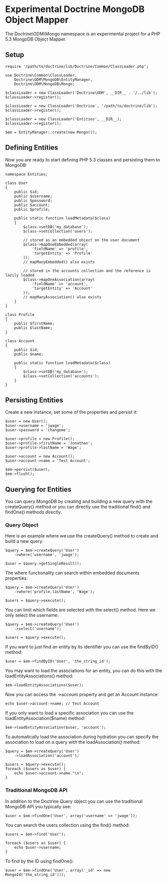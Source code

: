 # Experimental Doctrine MongoDB Object Mapper

The Doctrine\ODM\Mongo namespace is an experimental project for a PHP 5.3 
MongoDB Object Mapper.

## Setup

    require '/path/to/doctrine/lib/Doctrine/Common/ClassLoader.php';

    use Doctrine\Common\ClassLoader,
        Doctrine\ODM\MongoDB\EntityManager,
        Doctrine\ODM\MongoDB\Mongo;

    $classLoader = new ClassLoader('Doctrine\ODM', __DIR__ . '/../lib');
    $classLoader->register();

    $classLoader = new ClassLoader('Doctrine', '/path/to/doctrine/lib');
    $classLoader->register();

    $classLoader = new ClassLoader('Entities', __DIR__);
    $classLoader->register();

    $em = EntityManager::create(new Mongo());

## Defining Entities

Now you are ready to start defining PHP 5.3 classes and persisting them to MongoDB:

    namespace Entities;

    class User
    {
        public $id;
        public $username;
        public $password;
        public $account;
        public $profile;

        public static function loadMetadata($class)
        {
            $class->setDB('my_database');
            $class->setCollection('users');

            // stored as an embedded object on the user document
            $class->mapOneEmbedded(array(
                'fieldName' => 'profile',
                'targetEntity' => 'Profile'
            ));
            // mapManyEmbedded() also exists

            // stored in the accounts collection and the reference is lazily loaded
            $class->mapOneAssociation(array(
                'fieldName' => 'account',
                'targetEntity' => 'Account'
            ));
            // mapManyAssociation() also exists
        }
    }
    
    class Profile
    {
        public $firstName;
        public $lastName;
    }

    class Account
    {
        public $id;
        public $name;

        public static function loadMetadata($class)
        {
            $class->setDB('my_database');
            $class->setCollection('accounts');
        }
    }

## Persisting Entities

Create a new instance, set some of the properties and persist it:

    $user = new User();
    $user->username = 'jwage';
    $user->password = 'changeme';

    $user->profile = new Profile();
    $user->profile->firstName = 'Jonathan';
    $user->profile->lastName = 'Wage';

    $user->account = new Account();
    $user->account->name = 'Test Account';

    $em->persist($user);
    $em->flush();

## Querying for Entities

You can query MongoDB by creating and building a new query with the createQuery()
method or you can directly use the traditional find() and findOne() methods directly.

### Query Object

Here is an example where we use the createQuery() method to create and build a new query:

    $query = $em->createQuery('User')
        ->where('username', 'jwage');

    $user = $query->getSingleResult();

The where functionality can search within embedded documents properties:

    $query = $em->createQuery('User')
        ->where('profile.lastName', 'Wage');

    $users = $query->execute();

You can limit which fields are selected with the select() method. Here we only
select the username:

    $query = $em->createQuery('User')
        ->select('username');
    
    $users = $query->execute();

If you want to just find an entity by its identifier you can use the findByID()
method:

    $user = $em->findByID('User', 'the_string_id');

You may want to load the associations for an entity, you can do this with the 
loadEntityAssociations() method:

    $em->loadEntityAssociations($user);

Now you can access the ->account property and get an Account instance:

    echo $user->account->name; // Test Account

If you only want to load a specific association you can use the loadEntityAssociation($name)
method:

    $em->loadEntityAssociation($user, 'account');

To automatically load the association during hydration you can specify the 
association to load on a query with the loadAssociation() method:

    $query = $em->createQuery('User')
        ->loadAssociation('account');
    
    $users = $query->execute();
    foreach ($users as $user) {
        echo $user->account->name."\n";
    }

### Traditional MongoDB API

In addition to the Doctrine Query object you can use the traditional MongoDB API
you typically see:

    $user = $em->findOne('User', array('username' => 'jwage'));

You can search the users collection using the find() method:

    $users = $em->find('User');
    
    foreach ($users as $user) {
        echo $user->username;
    }

To find by the ID using findOne():

    $user = $em->findOne('User', array('_id' => new MongoId('the_string_id')));